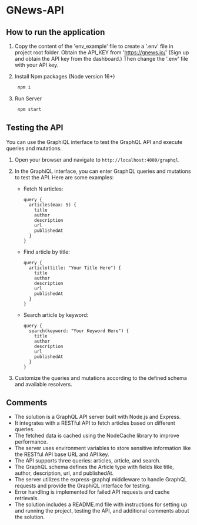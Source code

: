# GNews-API

## How to run the application

1. Copy the content of the 'env_example' file to create a '.env' file in project root folder. Obtain the API_KEY from 'https://gnews.io/' (Sign up and obtain the API key from the dashboard.) Then change the '.env' file with your API key.

2. Install Npm packages (Node version 16+)

   ```bash
    npm i
   ``` 

3. Run Server

    ```bash
     npm start
    ```

## Testing the API

You can use the GraphiQL interface to test the GraphQL API and execute queries and mutations.

1. Open your browser and navigate to `http://localhost:4000/graphql`.

2. In the GraphiQL interface, you can enter GraphQL queries and mutations to test the API. Here are some examples:

   - Fetch N articles:

     ```
     query {
       articles(max: 5) {
         title
         author
         description
         url
         publishedAt
       }
     }
     ```

   - Find article by title:

     ```
     query {
       article(title: "Your Title Here") {
         title
         author
         description
         url
         publishedAt
       }
     }
     ```

   - Search article by keyword:

     ```
     query {
       search(keyword: "Your Keyword Here") {
         title
         author
         description
         url
         publishedAt
       }
     }
     ```

3. Customize the queries and mutations according to the defined schema and available resolvers.

## Comments

- The solution is a GraphQL API server built with Node.js and Express.
- It integrates with a RESTful API to fetch articles based on different queries.
- The fetched data is cached using the NodeCache library to improve performance.
- The server uses environment variables to store sensitive information like the RESTful API base URL and API key.
- The API supports three queries: articles, article, and search.
- The GraphQL schema defines the Article type with fields like title, author, description, url, and publishedAt.
- The server utilizes the express-graphql middleware to handle GraphQL requests and provide the GraphiQL interface for testing.
- Error handling is implemented for failed API requests and cache retrievals.
- The solution includes a README.md file with instructions for setting up and running the project, testing the API, and additional comments about the solution.
